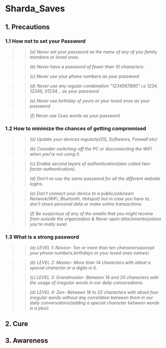 # Sharda_Saves

## 1. Precautions

### 1.1 How not to set your Password

>>  *(a) Never set your password as the name of any of you family members or loved ones.*

>>  *(b) Never have a password of fewer than 10 characters.*
    
>>  *(c) Never use your phone numbers as your password*

>> *(d) Never use any regular combination "1234567890" i.e 1234, 12345, 01234... as your password*

>> *(e) Never use birthday of yours or your loved ones as your password*

>> *(f) Never use Cuss words as your password*

### 1.2 How to minimize the chances of getting compromised

>>  *(a) Update your devices regularly(OS, Softwares, Firewall etc)*

>>  *(b) Consider switching-off the PC or disconnecting the WiFi when you’re not using it.*

>>  *(c) Enable second layers of authentication(also called two-factor authentication).*

>>  *(d) Don’t re-use the same password for all the different website logins.*

>>  *(e) Don't connect your device to a public/unknown Network(WiFi, Bluetooth, Hotspot) but in case you have to, don't share personal data or make online transactions.*

>>  *(f) Be suspicious of any of the emails that you might receive from outside the organization & Never open attachments(unless you're really sure)*

### 1.3 What is a strong password

>>  *(a) LEVEL 1: Novice- Ten or more than ten characters(except your phone numbers,birthdays or your loved ones names)*

>>  *(b) LEVEL 2: Master- More than 14 characters with atleat a special character or a digits in it.*

>>  *(c) LEVEL 3: Grandmaster- Between 14 and 20 characters with the usage of irregular words in our daily conversations.*

>>  *(d) LEVEL 4: Zen- Between 16 to 22 characters with about four irregular words without any correlation between them in our daily conversations(adding a special character between words is a plus).*




## 2. Cure

## 3. Awareness



